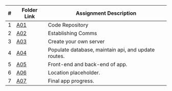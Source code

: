 |   #   | Folder Link | Assignment Description |
| :---: | ----------- | ---------------------- |
| 1 | [A01](https://github.com/aelious/4443-MobileApps/tree/main/Assignments/A01) | Code Repository |
| 2 | [A02](https://github.com/aelious/4443-MobileApps/tree/main/Assignments/A02) | Establishing Comms |
| 3 | [A03](https://github.com/aelious/4443-MobileApps/tree/main/Assignments/A03) | Create your own server |
| 4 | [A04](https://github.com/aelious/4443-MobileApps/tree/main/Assignments/A04) | Populate database, maintain api, and update routes. |
| 5 | [A05](https://github.com/aelious/4443-MobileApps/tree/main/Assignments/A05) | Front-end and back-end of app. |
| 6 | [A06]((https://github.com/aelious/4443-MobileApps/tree/main/Assignments/A06)) | Location placeholder. |
|7 |[A07]((https://github.com/aelious/4443-MobileApps/tree/main/Assignments/A07)) | Final app progress. |